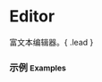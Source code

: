 # Editor

富文本编辑器。{ .lead }

### 示例 <small>Examples</small>

<div class="bs-example">
    <div class="content">
        <div bx-name="components/editor"></div>
    </div>
</div>
